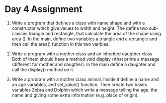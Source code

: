 # Day 4 Assignment

1. Write a program that defines a class with name shape and with a constructor which give  values to width and height. 
The define two sub-classes triangle and rectangle, that calculate the area of the shape using area (). 
In the main, define two variables a triangle and a rectangle and then call the area() function in this two varibles.

2. Write a program with a mother class and an inherited daugther class.
Both of them should have a method void display ()that prints a message (different for mother and daugther).
In the main define a daughter and call the display() method on it.

3. Write a probram with a mother class animal. Inside it define a name and an age variables, and set_value() function.
Then create two bases variables Zebra and Dolphin which write a message telling the age, the name and giving some extra information (e.g. place of origin).
